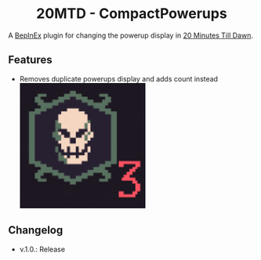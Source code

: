 <h1 align="center">20MTD - CompactPowerups</h1>

A [BepInEx](https://github.com/BepInEx/BepInEx/releases) plugin for changing the powerup display in [20 Minutes Till Dawn](https://store.steampowered.com/app/1966900/20_Minutes_Till_Dawn/).

## Features
- Removes duplicate powerups display and adds count instead
<br>![Example](./icon.png)

## Changelog
- v.1.0.:   Release
